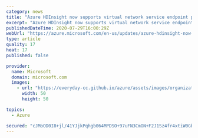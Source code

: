 ```yaml
---
category: news
title: "Azure HDInsight now supports virtual network service endpoint policies"
excerpt: "Azure HDInsight now supports virtual network service endpoint policies, which allow you to filter HDInsight egress virtual network traffic to certain Azure storage accounts."
publishedDateTime: 2020-07-29T16:00:29Z
webUrl: "https://azure.microsoft.com/en-us/updates/azure-hdinsight-now-supports-virtual-network-service-endpoint-policies/"
type: article
quality: 17
heat: 17
published: false

provider:
  name: Microsoft
  domain: microsoft.com
  images:
    - url: "https://everyday-cc.github.io/azure/assets/images/organizations/microsoft.com-50x50.jpg"
      width: 50
      height: 50

topics:
  - Azure

secured: "cJMoOD0I8+jl/41YJjkPqhgb064MPDSO+97uFN3CmON+F2J1Sz4fr4xtiW0GbjWWqhyeyC8xARxX8BTeYz40noCgOc/FpUfnfDwn3iDCUxfH8gKOlVB7JvSpIm8LaSZYSgGLSmwt574k765a8Xc1Z4Ldebw3g6gjxPtuunWzeHdmimENIZqjINA4O3RA8ACyDHJRZGw2mEO4dFT4wa7hLMP0CL3+nu4utw5ZY5gv3Zyh32ryRbEE+RKgLne9oe/OpBl7LJPvfxGEYk2p0/z1m/4BPJzlCM2bBdzc0Ewhz4eVZYkObBJgcRPHTqeLJnUOa9S+cVPXwjlamrwisvwREw==;1zNSfrjOLTexYRmoL+urJw=="
---
```



